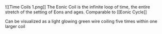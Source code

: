 ![[Time Coils 1.png]]
The Eonic Coil is the infinite loop of time, the entire stretch of the setting of Eons and ages. Comparable to [[Eonic Cycle]]

Can be visualized as a light glowing green wire coiling five times within one larger coil